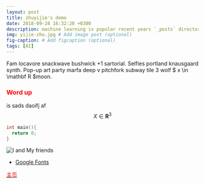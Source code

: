 ```yaml
---
layout: post
title: zhuyijie's demo
date: 2018-09-28 16:32:20 +0300
description: machine learning is popular recent years `_posts` directory. Go ahead and edit it and re-build the site to see your changes. # Add post description (optional)
img: yijie-zhu.jpg # Add image post (optional)
fig-caption: # Add figcaption (optional)
tags: [AI]
---
```

Fam locavore snackwave bushwick +1 sartorial. Selfies portland knausgaard synth. Pop-up art party marfa deep v pitchfork subway tile 3 wolf $ x \in \mathbf R $moon.


### <font color='red'>Word up</font>

is sads daoifj af
$$
X \in \mathbf R^{3}
$$

```c++
int main(){
  return 0;
}
```





![I and My friends]({{site.baseurl}}/assets/img/yijie-zhu.jpg)



- [Google Fonts](https://fonts.google.com/)

<a href="http://typora.io" target="_blank"><font color='red'>主页</font></a>